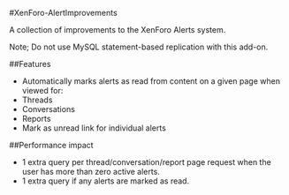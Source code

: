 #XenForo-AlertImprovements

A collection of improvements to the XenForo Alerts system.

Note; Do not use MySQL statement-based replication with this add-on.

##Features
- Automatically marks alerts as read from content on a given page when viewed for:
 - Threads
 - Conversations
 - Reports
- Mark as unread link for individual alerts

##Performance impact

- 1 extra query per thread/conversation/report page request when the user has more than zero active alerts.
- 1 extra query if any alerts are marked as read.
